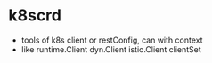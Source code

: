 # k8scrd

- tools of k8s client or restConfig, can with context
- like runtime.Client dyn.Client istio.Client clientSet
